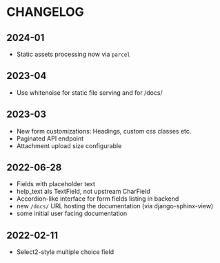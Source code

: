 # CHANGELOG

## 2024-01

- Static assets processing now via `parcel`

## 2023-04

- Use whitenoise for static file serving and for /docs/

## 2023-03

- New form customizations: Headings, custom css classes etc.
- Paginated API endpoint
- Attachment upload size configurable

## 2022-06-28

- Fields with placeholder text
- help_text als TextField, not upstream CharField
- Accordion-like interface for form fields listing in backend
- new `/docs/` URL hosting the documentation (via django-sphinx-view)
- some initial user facing documentation

## 2022-02-11

- Select2-style multiple choice field
